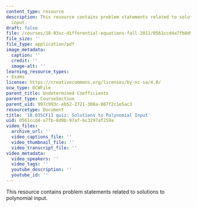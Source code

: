 ```yaml
---
content_type: resource
description: This resource contains problem statements related to solutions to polynomial
  input.
draft: false
file: /courses/18-03sc-differential-equations-fall-2011/0561ccd4a7fb8d9b97af6c3297af259a_MIT18_03SCF11_s16_4quizq.pdf
file_size: ''
file_type: application/pdf
image_metadata:
  caption: ''
  credit: ''
  image-alt: ''
learning_resource_types:
- Exams
license: https://creativecommons.org/licenses/by-nc-sa/4.0/
ocw_type: OCWFile
parent_title: Undetermined Coefficients
parent_type: CourseSection
parent_uid: 997c993c-eb52-2721-308a-867f2c1e5ac3
resourcetype: Document
title: '18.03SCF11 quiz: Solutions to Polynomial Input'
uid: 0561ccd4-a7fb-8d9b-97af-6c3297af259a
video_files:
  archive_url: ''
  video_captions_file: ''
  video_thumbnail_file: ''
  video_transcript_file: ''
video_metadata:
  video_speakers: ''
  video_tags: ''
  youtube_description: ''
  youtube_id: ''
---
```

This resource contains problem statements related to solutions to polynomial input.